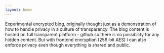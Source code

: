 ```yaml
---
layout: home
---
```



Experimental encrypted blog, originally thought just as a demonstration 
of how to handle privacy in a culture of transparency. The blog content is
hosted on full transparent platform - github so there is no possibility for any 
hidden content. But with frontend encryption (256-bit AES) I can also enforce privacy
even though everything is shared and public. 